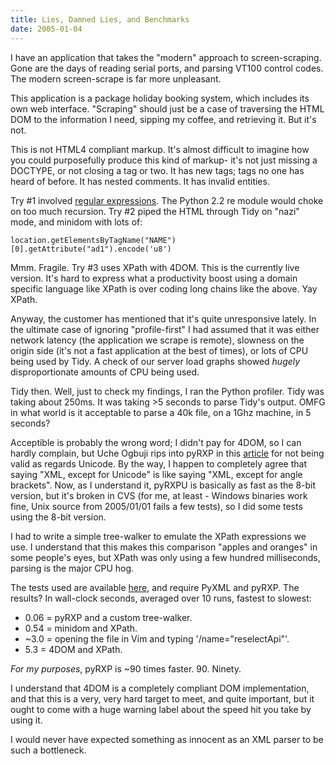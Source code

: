 ```yaml
---
title: Lies, Damned Lies, and Benchmarks
date: 2005-01-04
---
```


I have an application that takes the "modern" approach to screen-scraping.
Gone are the days of reading serial ports, and parsing VT100 control codes. The
modern screen-scrape is far more unpleasant.

This application is a package holiday booking system, which includes its own
web interface. "Scraping" should just be a case of traversing the HTML DOM to
the information I need, sipping my coffee, and retrieving it. But it's not.

This is not HTML4 compliant markup. It's almost difficult to imagine how you
could purposefully produce this kind of markup- it's not just missing a
DOCTYPE, or not closing a tag or two. It has new tags; tags no one has heard of
before. It has nested comments. It has invalid entities. 

Try #1 involved [regular expressions][1]. The Python 2.2 re module would choke
on too much recursion. Try #2 piped the HTML through Tidy on "nazi" mode, and
minidom with lots of:

	location.getElementsByTagName("NAME")[0].getAttribute("ad1").encode('u8')

Mmm. Fragile. Try #3 uses XPath with 4DOM. This is the currently live version.
It's hard to express what a productivity boost using a domain specific language
like XPath is over coding long chains like the above. Yay XPath.

Anyway, the customer has mentioned that it's quite unresponsive lately.  In the
ultimate case of ignoring "profile-first" I had assumed that it was either
network latency (the application we scrape is remote), slowness on the origin
side (it's not a fast application at the best of times), or lots of CPU being
used by Tidy. A check of our server load graphs showed *hugely*
disproportionate amounts of CPU being used. 

Tidy then. Well, just to check my findings, I ran the Python profiler. 
Tidy was taking about 250ms. It was taking >5 seconds to parse Tidy's output.
OMFG in what world is it acceptable to parse a 40k file, on a 1Ghz machine, in
5 seconds? 

Acceptible is probably the wrong word; I didn't pay for 4DOM, so I can hardly
complain, but Uche Ogbuji rips into pyRXP in this [article][2] for not being
valid as regards Unicode. By the way, I happen to completely agree that saying
"XML, except for Unicode" is like saying "XML, except for angle brackets".
Now, as I understand it, pyRXPU is basically as fast as the 8-bit version, but
it's broken in CVS (for me, at least - Windows binaries work fine, Unix source
from 2005/01/01 fails a few tests), so I did some tests using the 8-bit
version.

I had to write a simple tree-walker to emulate the XPath expressions we use. I
understand that this makes this comparison "apples and oranges" in some
people's eyes, but XPath was only using a few hundred milliseconds, parsing is
the major CPU hog.

The tests used are available [here][3], and require PyXML and pyRXP. The results?
In wall-clock seconds, averaged over 10 runs, fastest to slowest:

* 0.06 = pyRXP and a custom tree-walker.
* 0.54 = minidom and XPath.
* ~3.0 = opening the file in Vim and typing '/name="reselectApi"'.
* 5.3 = 4DOM and XPath.

*For my purposes*, pyRXP is ~90 times faster. 90. Ninety.

I understand that 4DOM is a completely compliant DOM implementation, and that
this is a very, very hard target to meet, and quite important, but it ought to
come with a huge warning label about the speed hit you take by using it. 

I would never have expected something as innocent as an XML parser to be such a
bottleneck.

[1]: http://groups-beta.google.com/group/alt.religion.emacs/msg/b59f4a602fb68f0a
[2]: http://www.xml.com/pub/a/2004/02/11/py-xml.html
[3]: /hacks/xml-benchmarks.tar.gz
[4]: http://www.artima.com/forums/flat.jsp?forum=122&thread=86553
